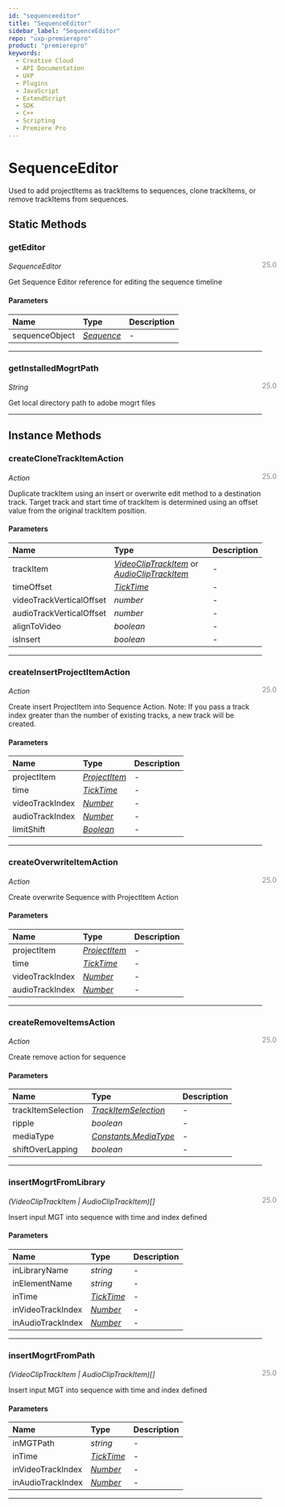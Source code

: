 ```yaml
---
id: "sequenceeditor"
title: "SequenceEditor"
sidebar_label: "SequenceEditor"
repo: "uxp-premierepro"
product: "premierepro"
keywords:
  - Creative Cloud
  - API Documentation
  - UXP
  - Plugins
  - JavaScript
  - ExtendScript
  - SDK
  - C++
  - Scripting
  - Premiere Pro
---
```


# SequenceEditor  

Used to add projectItems as trackItems to sequences, clone trackItems, or remove trackItems from sequences.

## Static Methods

### getEditor

<span class="minversion" style="display: block; margin-bottom: -1em; margin-left: 36em; float:left; opacity:0.5;">25.0</span>

*SequenceEditor*
  
Get Sequence Editor reference for editing the sequence timeline

#### Parameters

| Name | Type | Description |
| :------ | :------ | :------ |
| sequenceObject | [*Sequence*](/ppro_reference/classes/sequence/) | - |

___

### getInstalledMogrtPath

<span class="minversion" style="display: block; margin-bottom: -1em; margin-left: 36em; float:left; opacity:0.5;">25.0</span>

*String*
  
Get local directory path to adobe mogrt files

___

## Instance Methods

### createCloneTrackItemAction

<span class="minversion" style="display: block; margin-bottom: -1em; margin-left: 36em; float:left; opacity:0.5;">25.0</span>

*Action*
  
Duplicate trackItem using an insert or overwrite edit method to a destination track. Target track and start time of trackItem is determined using an offset value from the original trackItem position.

#### Parameters

| Name | Type | Description |
| :------ | :------ | :------ |
| trackItem | [*VideoClipTrackItem*](/ppro_reference/classes/videocliptrackitem/) or [*AudioClipTrackItem*](/ppro_reference/classes/audiocliptrackitem/) | - |
| timeOffset | [*TickTime*](/ppro_reference/classes/ticktime/) | - |
| videoTrackVerticalOffset | *number* | - |
| audioTrackVerticalOffset | *number* | - |
| alignToVideo | *boolean* | - |
| isInsert | *boolean* | - |

___

### createInsertProjectItemAction

<span class="minversion" style="display: block; margin-bottom: -1em; margin-left: 36em; float:left; opacity:0.5;">25.0</span>

*Action*
  
Create insert ProjectItem into Sequence Action. Note: If you pass a track index greater than the number of existing tracks, a new track will be created.

#### Parameters

| Name | Type | Description |
| :------ | :------ | :------ |
| projectItem | [*ProjectItem*](/ppro_reference/classes/projectitem/) | - |
| time | [*TickTime*](/ppro_reference/classes/ticktime/) | - |
| videoTrackIndex | [*Number*](/ppro_reference/classes/number/) | - |
| audioTrackIndex | [*Number*](/ppro_reference/classes/number/) | - |
| limitShift | [*Boolean*](/ppro_reference/classes/boolean/) | - |

___

### createOverwriteItemAction

<span class="minversion" style="display: block; margin-bottom: -1em; margin-left: 36em; float:left; opacity:0.5;">25.0</span>

*Action*
  
Create overwrite Sequence with ProjectItem Action

#### Parameters

| Name | Type | Description |
| :------ | :------ | :------ |
| projectItem | [*ProjectItem*](/ppro_reference/classes/projectitem/) | - |
| time | [*TickTime*](/ppro_reference/classes/ticktime/) | - |
| videoTrackIndex | [*Number*](/ppro_reference/classes/number/) | - |
| audioTrackIndex | [*Number*](/ppro_reference/classes/number/) | - |

___

### createRemoveItemsAction

<span class="minversion" style="display: block; margin-bottom: -1em; margin-left: 36em; float:left; opacity:0.5;">25.0</span>

*Action*
  
Create remove action for sequence

#### Parameters

| Name | Type | Description |
| :------ | :------ | :------ |
| trackItemSelection | [*TrackItemSelection*](/ppro_reference/classes/trackitemselection/) | - |
| ripple | *boolean* | - |
| mediaType | [*Constants.MediaType*](/ppro_reference/constants) | - |
| shiftOverLapping | *boolean* | - |

___

### insertMogrtFromLibrary

<span class="minversion" style="display: block; margin-bottom: -1em; margin-left: 36em; float:left; opacity:0.5;">25.0</span>

*(VideoClipTrackItem | AudioClipTrackItem)[]*
  
Insert input MGT into sequence with time and index defined

#### Parameters

| Name | Type | Description |
| :------ | :------ | :------ |
| inLibraryName | *string* | - |
| inElementName | *string* | - |
| inTime | [*TickTime*](/ppro_reference/classes/ticktime/) | - |
| inVideoTrackIndex | [*Number*](/ppro_reference/classes/number/) | - |
| inAudioTrackIndex | [*Number*](/ppro_reference/classes/number/) | - |

___

### insertMogrtFromPath

<span class="minversion" style="display: block; margin-bottom: -1em; margin-left: 36em; float:left; opacity:0.5;">25.0</span>

*(VideoClipTrackItem | AudioClipTrackItem)[]*
  
Insert input MGT into sequence with time and index defined

#### Parameters

| Name | Type | Description |
| :------ | :------ | :------ |
| inMGTPath | *string* | - |
| inTime | [*TickTime*](/ppro_reference/classes/ticktime/) | - |
| inVideoTrackIndex | [*Number*](/ppro_reference/classes/number/) | - |
| inAudioTrackIndex | [*Number*](/ppro_reference/classes/number/) | - |

___
